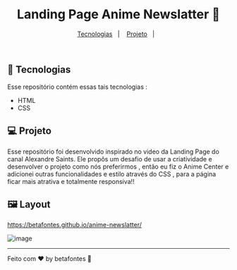 <h1 align="center">Landing Page Anime Newslatter 📰</h1>
  
<p align="center">
  <a href="#-tecnologias">Tecnologias</a>&nbsp;&nbsp;&nbsp;|&nbsp;&nbsp;&nbsp;
  <a href="#-projeto">Projeto</a>&nbsp;&nbsp;&nbsp;|&nbsp;&nbsp;&nbsp;
</p>

<br>

## 🚀 Tecnologias

Esse repositório contém essas tais tecnologias :

- HTML
- CSS

## 💻 Projeto

Esse repositório foi desenvolvido inspirado no video da Landing Page do canal Alexandre Saints. Ele propôs um desafio de usar a criatividade e desenvolver o projeto como
nós preferirmos , então eu fiz o Anime Center e adicionei outras funcionalidades e estilo através do CSS , para a página ficar mais atrativa e totalmente responsiva!!

## 🖼️ Layout
https://betafontes.github.io/anime-newslatter/

![image](https://user-images.githubusercontent.com/70981960/206583280-6031a03a-c188-4334-ad0e-46ad6b78f167.png)






<hr>

Feito com ♥ by betafontes :wave: 
